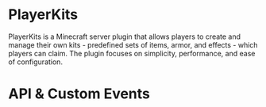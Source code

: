 ﻿# PlayerKits
PlayerKits is a Minecraft server plugin that allows players to create and manage their own kits - predefined sets of items, armor, and effects - which players can claim. The plugin focuses on simplicity, performance, and ease of configuration.

# API & Custom Events
